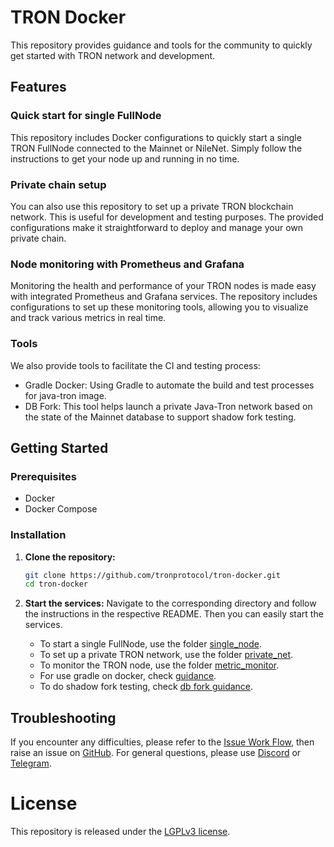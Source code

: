# TRON Docker

This repository provides guidance and tools for the community to quickly get started with TRON network and development.

## Features

### Quick start for single FullNode

This repository includes Docker configurations to quickly start a single TRON FullNode connected to the Mainnet or NileNet. Simply follow the instructions to get your node up and running in no time.

### Private chain setup

You can also use this repository to set up a private TRON blockchain network. This is useful for development and testing purposes. The provided configurations make it straightforward to deploy and manage your own private chain.

### Node monitoring with Prometheus and Grafana

Monitoring the health and performance of your TRON nodes is made easy with integrated Prometheus and Grafana services. The repository includes configurations to set up these monitoring tools, allowing you to visualize and track various metrics in real time.

### Tools

We also provide tools to facilitate the CI and testing process:
- Gradle Docker: Using Gradle to automate the build and test processes for java-tron image.
- DB Fork: This tool helps launch a private Java-Tron network based on the state of the Mainnet database to support shadow fork testing.

## Getting Started

### Prerequisites

- Docker
- Docker Compose

### Installation

1. **Clone the repository:**
   ```sh
   git clone https://github.com/tronprotocol/tron-docker.git
   cd tron-docker
   ```

2. **Start the services:**
   Navigate to the corresponding directory and follow the instructions in the respective README. Then you can easily start the services.
   - To start a single FullNode, use the folder [single_node](./single_node).
   - To set up a private TRON network, use the folder [private_net](./private_net).
   - To monitor the TRON node, use the folder [metric_monitor](./metric_monitor).
   - For use gradle on docker, check [guidance](./docker/README.md). 
   - To do shadow fork testing, check [db fork guidance](./tools/README.md).

## Troubleshooting
If you encounter any difficulties, please refer to the [Issue Work Flow](https://tronprotocol.github.io/documentation-en/developers/issue-workflow/#issue-work-flow), then raise an issue on [GitHub](https://github.com/tronprotocol/tron-docker/issues). For general questions, please use [Discord](https://discord.gg/cGKSsRVCGm) or [Telegram](https://t.me/TronOfficialDevelopersGroupEn).

# License

This repository is released under the [LGPLv3 license](https://github.com/tronprotocol/tron-docker/blob/main/LICENSE).
